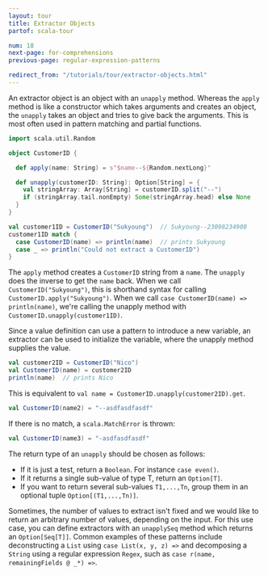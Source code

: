 ```yaml
---
layout: tour
title: Extractor Objects
partof: scala-tour

num: 18
next-page: for-comprehensions
previous-page: regular-expression-patterns

redirect_from: "/tutorials/tour/extractor-objects.html"
---
```


An extractor object is an object with an `unapply` method. Whereas the `apply` method is like a constructor which takes arguments and creates an object, the `unapply` takes an object and tries to give back the arguments. This is most often used in pattern matching and partial functions.

```scala mdoc
import scala.util.Random

object CustomerID {

  def apply(name: String) = s"$name--${Random.nextLong}"

  def unapply(customerID: String): Option[String] = {
    val stringArray: Array[String] = customerID.split("--")
    if (stringArray.tail.nonEmpty) Some(stringArray.head) else None
  }
}

val customer1ID = CustomerID("Sukyoung")  // Sukyoung--23098234908
customer1ID match {
  case CustomerID(name) => println(name)  // prints Sukyoung
  case _ => println("Could not extract a CustomerID")
}
```

The `apply` method creates a `CustomerID` string from a `name`. The `unapply` does the inverse to get the `name` back. When we call `CustomerID("Sukyoung")`, this is shorthand syntax for calling `CustomerID.apply("Sukyoung")`. When we call `case CustomerID(name) => println(name)`, we're calling the unapply method with `CustomerID.unapply(customer1ID)`.

Since a value definition can use a pattern to introduce a new variable, an extractor can be used to initialize the variable, where the unapply method supplies the value.

```scala mdoc
val customer2ID = CustomerID("Nico")
val CustomerID(name) = customer2ID
println(name)  // prints Nico
```

This is equivalent to `val name = CustomerID.unapply(customer2ID).get`.

```scala mdoc
val CustomerID(name2) = "--asdfasdfasdf"
```

If there is no match, a `scala.MatchError` is thrown:

```scala mdoc:fail
val CustomerID(name3) = "-asdfasdfasdf"
```

The return type of an `unapply` should be chosen as follows:

* If it is just a test, return a `Boolean`. For instance `case even()`.
* If it returns a single sub-value of type T, return an `Option[T]`.
* If you want to return several sub-values `T1,...,Tn`, group them in an optional tuple `Option[(T1,...,Tn)]`.

Sometimes, the number of values to extract isn't fixed and we would like to return an arbitrary number of values, depending on the input. For this use case, you can define extractors with an `unapplySeq` method which returns an `Option[Seq[T]]`. Common examples of these patterns include deconstructing a `List` using `case List(x, y, z) =>` and decomposing a `String` using a regular expression `Regex`, such as `case r(name, remainingFields @ _*) =>`.
